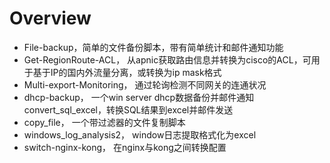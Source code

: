 # Overview
- File-backup，简单的文件备份脚本，带有简单统计和邮件通知功能
- Get-RegionRoute-ACL， 从apnic获取路由信息并转换为cisco的ACL，可用于基于IP的国内外流量分离，或转换为ip mask格式
- Multi-export-Monitoring， 通过轮询检测不同网关的连通状况
- dhcp-backup， 一个win server dhcp数据备份并邮件通知
	 convert_sql_excel，转换SQL结果到excel并邮件发送
- copy_file， 一个带过滤器的文件复制脚本
- windows_log_analysis2， window日志提取格式化为excel
- ​switch-nginx-kong， 在nginx与kong之间转换配置